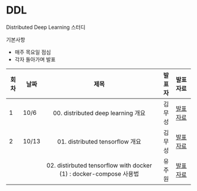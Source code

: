 # DDL
Distributed Deep Learning 스터디

기본사항
* 매주 목요일 점심
* 각자 돌아가며 발표



| 회차 | 날짜  | 제목                                                       | 발표자 |  발표자료      |
|------| ----- |:----------------------------------------------------------:| ------:|:-------------: |
|  1   |  10/6 | 00. distributed deep learning 개요                          | 김무성 | [발표자료](http://nbviewer.jupyter.org/github/KonanAcademy/DDL/blob/master/presentation/00_intro_distributed_deep_learning/00_distributed_deep_learning.ipynb)  |
|  2    |  10/13     | 01. distributed tensorflow 개요                             | 김무성 | [발표자료](http://nbviewer.jupyter.org/github/KonanAcademy/DDL/blob/master/presentation/01_intro_distributed_tensorflow/01_Intro_dist_tf.ipynb)  |
|     |   | 02. distirbuted tensorflow with docker (1) : docker-compose 사용법                          | 유주원 | [발표자료](http://yujuwon.tistory.com/entry/Docker-Compose) |
